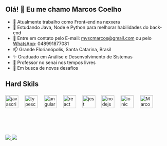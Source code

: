 ## Olá! 👋 Eu me chamo Marcos Coelho


- 🔭 Atualmente trabalho como Front-end na nexxera
- 🌱 Estudando Java, Node e Python para melhorar habilidades do back-end
- 💬 Entre em contato pelo E-mail: mvscmarcos@gmail.com ou pelo <a href="https://api.whatsapp.com/send?phone=5548991877081&text=Ol%C3%A1%2C%20Marcos">WhatsApp</a>: 048991877081
- 📫 Grande Florianópolis, Santa Catarina, Brasil
- ✨ Graduado em Análise e Desenvolvimento de Sistemas
- 🎲 Professor no senai nos tempos livres
- 🎯 Em busca de novos desafios

</div>

###

<h2 align="left">Hard Skils</h2>

###

<div align="left">
  <img title="JavaScript" src="https://cdn.jsdelivr.net/gh/devicons/devicon/icons/javascript/javascript-original.svg" height="40" alt="javascript logo"  />
  <img width="12" />
  <img title="TypeScript" src="https://cdn.jsdelivr.net/gh/devicons/devicon/icons/typescript/typescript-original.svg" height="40" alt="typescript logo"  />
  <img width="12" />
  <img title="Angular Framework" src="https://skillicons.dev/icons?i=angular" height="40" alt="angularjs logo"  />
  <img width="12" />
  <img title="React 19" src="https://skillicons.dev/icons?i=react" height="40" alt="react logo"  />
  <img width="12" />
  <img title="Jest para testes unitários" src="https://cdn.jsdelivr.net/gh/devicons/devicon/icons/jest/jest-plain.svg" height="40" alt="jest logo"  />
  <img width="12" />
<!--   <img title="Banco de dados postgreSQL" src="https://cdn.jsdelivr.net/gh/devicons/devicon/icons/postgresql/postgresql-original.svg" height="40" alt="postgresql logo"  />
  <img width="12" /> -->
  <img title="Node.JS" src="https://cdn.jsdelivr.net/gh/devicons/devicon/icons/nodejs/nodejs-original.svg" height="40" alt="nodejs logo"  />
  <img width="12" />
  <img title="Ionic para aplicativos hibridos" src="https://cdn.simpleicons.org/ionic/3880FF" height="40" alt="ionic logo"  />
  <img width="12" />
<!--   <img title="Express Node" src="https://skillicons.dev/icons?i=express" height="40" alt="express logo"  />
  <img width="12" />
  <img title="Fastify Node" src="https://skillicons.dev/icons?i=fastapi" height="40" alt="fastapi logo"  />
  <img width="12" /> -->
  <img title="Figma ferramenta de prototipação" alt="MarcosCoelho-figma" height="40" src="https://cdn.jsdelivr.net/gh/devicons/devicon/icons/figma/figma-original.svg" />
  <img width="12" />
<!--   <img  title="MySQL" alt="MarcosCoelho-MySQL" height="40" src="https://camo.githubusercontent.com/8b690f4dff81513c7425f3b8f6e66b34a1dea43e22562037eeb5449d18571c89/68747470733a2f2f63646e2e6a7364656c6976722e6e65742f67682f64657669636f6e732f64657669636f6e2f69636f6e732f6d7973716c2f6d7973716c2d6f726967696e616c2e737667" />
    <img width="12" /> -->
<!--   <img title="Git Lab automação e versionamento" alt="MarcosCoelho-gitlab" height="40" src="https://camo.githubusercontent.com/00518a2218fb06231c6f2064f1904d68a42f0dceba8985231a70efec56127933/68747470733a2f2f63646e2e6a7364656c6976722e6e65742f67682f64657669636f6e732f64657669636f6e2f69636f6e732f6769746c61622f6769746c61622d6f726967696e616c2e737667" />
    <img width="12" /> -->
</div>


###

<br>

<!--
<div align="start">
  <img src="https://github-readme-stats.vercel.app/api/top-langs?username=MarquinhoCoelho&locale=en&hide_title=true&layout=compact&card_width=320&langs_count=5&theme=algolia&hide_border=true&order=2" height="150" alt="languages graph"  />
</div>
-->
<br>

###
  

<p dir="auto">
 <a href="https://www.linkedin.com/in/marcos-coelho-perfil/" rel="nofollow">
  <img src="https://camo.githubusercontent.com/7fee771b415a6f144501304c2c4074aa62a0dd96ddc0f8c0aafd95ac0af584c1/68747470733a2f2f696d672e736869656c64732e696f2f62616467652f2d4c696e6b6564496e2d2532333030373742353f7374796c653d666f722d7468652d6261646765266c6f676f3d6c696e6b6564696e266c6f676f436f6c6f723d7768697465" data-canonical-src="https://img.shields.io/badge/-LinkedIn-%230077B5?style=for-the-badge&amp;logo=linkedin&amp;logoColor=white" style="max-width: 100%;">
 </a>
 <a href="https://api.whatsapp.com/send?phone=5548991877081&text=Ol%C3%A1%2C%20Marcos" rel="nofollow">
  <img src="https://img.shields.io/badge/WhatsApp-25D366?style=for-the-badge&logo=whatsapp&logoColor=white"  style="max-width: 100%;">
 </a>
</p>
 
</div>
